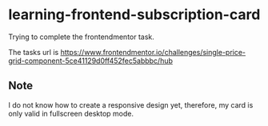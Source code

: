 # learning-frontend-subscription-card
Trying to complete the frontendmentor task.

The tasks url is https://www.frontendmentor.io/challenges/single-price-grid-component-5ce41129d0ff452fec5abbbc/hub

## Note
I do not know how to create a responsive design yet, therefore, my card is only valid in fullscreen desktop mode.
